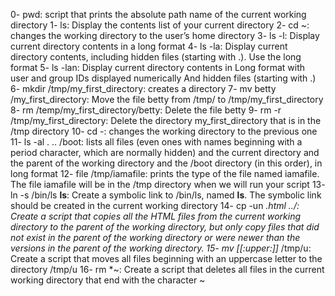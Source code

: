 0- pwd: script that prints the absolute path name of the current working directory
1- ls: Display the contents list of your current directory
2- cd ~: changes the working directory to the user’s home directory
3- ls -l: Display current directory contents in a long format
4- ls -la: Display current directory contents, including hidden files (starting with .). Use the long format
5- ls -lan: Display current directory contents in Long format with user and group IDs displayed numerically And hidden files (starting with .)
6- mkdir /tmp/my_first_directory: creates a directory
7- mv betty /my_first_directory: Move the file betty from /tmp/ to /tmp/my_first_directory
8- rm /temp/my_first_directory/betty: Delete the file betty
9- rm -r /tmp/my_first_directory: Delete the directory my_first_directory that is in the /tmp directory
10- cd -: changes the working directory to the previous one
11- ls -al . .. /boot: lists all files (even ones with names beginning with a period character, which are normally hidden) and the current directory and the parent of the working directory and the /boot directory (in this order), in long format
12- file /tmp/iamafile: prints the type of the file named iamafile. The file iamafile will be in the /tmp directory when we will run your script
13- ln -s /bin/ls __ls__: Create a symbolic link to /bin/ls, named __ls__. The symbolic link should be created in the current working directory
14- cp -un *.html ../: Create a script that copies all the HTML files from the current working directory to the parent of the working directory, but only copy files that did not exist in the parent of the working directory or were newer than the versions in the parent of the working directory.
15- mv [[:upper:]]* /tmp/u: Create a script that moves all files beginning with an uppercase letter to the directory /tmp/u
16- rm *~: Create a script that deletes all files in the current working directory that end with the character ~
